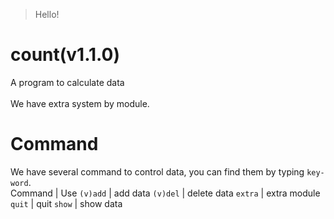 > Hello!

# count(v1.1.0)
  A program to calculate data<br><br>
  We have extra system by module.

# Command
  We have several command to control data, you can find them by typing `key-word`.<br>
  Command  | Use
  `(v)add` | add data
  `(v)del` | delete data
  `extra`  | extra module
  `quit`   | quit
  `show`   | show data
